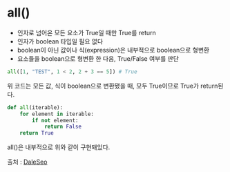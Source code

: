 # all()
- 인자로 넘어온 모든 요소가 True일 때만 True를 return
- 인자가 boolean 타입일 필요 없다
- boolean이 아닌 값이나 식(expression)은 내부적으로 boolean으로 형변환
- 요소들을 boolean으로 형변환 한 다음, True/False 여부를 판단

```python
all([1, "TEST", 1 < 2, 2 + 3 == 5]) # True
```

위 코드는 모든 값, 식이 boolean으로 변환됐을 때, 모두 True이므로 True가 return된다.

```python
def all(iterable):
    for element in iterable:
        if not element:
            return False
    return True
```

all()은 내부적으로 위와 같이 구현돼있다.

출처 : <a href="https://www.daleseo.com/python-all/">DaleSeo</a>
